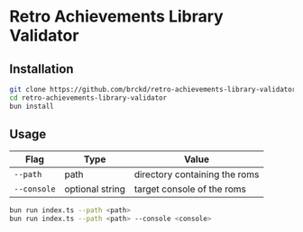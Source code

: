 # Retro Achievements Library Validator

## Installation

```bash
git clone https://github.com/brckd/retro-achievements-library-validator
cd retro-achievements-library-validator
bun install
```

## Usage

| Flag        | Type            | Value                         |
| ----------- | --------------- | ----------------------------- |
| `--path`    | path            | directory containing the roms |
| `--console` | optional string | target console of the roms    |

```bash
bun run index.ts --path <path>
bun run index.ts --path <path> --console <console>
```
